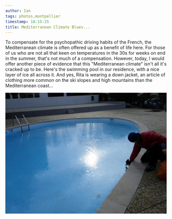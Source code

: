 ```yaml
---
author: Ian
tags: photos,montpellier
timestamp: 18:15:25
title: Mediterranean Climate Blues...
---
```

To compensate for the psychopathic driving habits of the French, the
Mediterranean climate is often offered up as a benefit of life here.
For those of us who are not all that keen on temperatures in the 30s
for weeks on end in the summer, that's not much of a compensation.
However, today, I would offer another piece of evidence that this
"Mediterranean climate" isn't all it's cracked up to be.  Here's the
swimming pool in our residence, with a nice layer of ice all across
it.  And yes, Rita is wearing a down jacket, an article of clothing
more common on the ski slopes and high mountains than the
Mediterranean coast...

<a href="swimming-pool-ice.jpg"><div class="img-full">![Brrrr...](swimming-pool-ice-small.jpg)</div></a>
